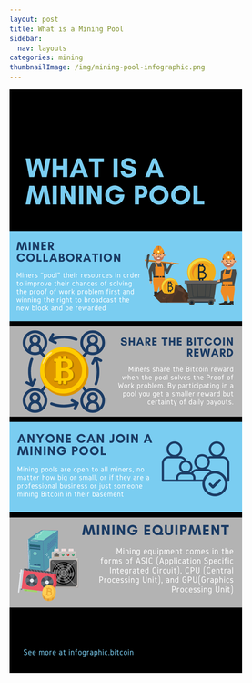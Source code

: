 ```yaml
---
layout: post
title: What is a Mining Pool
sidebar:
  nav: layouts
categories: mining
thumbnailImage: /img/mining-pool-infographic.png
---
```

![How Mining Workss](/img/mining-pool-infographic.png)

